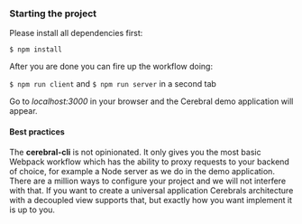 ### Starting the project
Please install all dependencies first:

`$ npm install`

After you are done you can fire up the workflow doing:

`$ npm run client` and `$ npm run server` in a second tab

Go to *localhost:3000* in your browser and the Cerebral demo application will appear.

#### Best practices
The **cerebral-cli** is not opinionated. It only gives you the most basic Webpack workflow which has the ability to proxy requests to your backend of choice, for example a Node server as we do in the demo application. There are a million ways to configure your project and we will not interfere with that. If you want to create a universal application Cerebrals architecture with a decoupled view supports that, but exactly how you want implement it is up to you.
